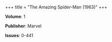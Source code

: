 +++
title = "The Amazing Spider-Man (1963)"
+++



**Volume**: 1

**Publisher**: Marvel

**Issues**: 0-441